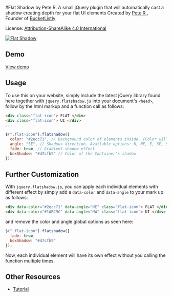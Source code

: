 #Flat Shadow by Pete R.
A small jQuery plugin that will automatically cast a shadow creating depth for your flat UI elements 
Created by [Pete R.](http://www.thepetedesign.com), Founder of [BucketListly](http://www.bucketlistly.com)

License: [Attribution-ShareAlike 4.0 International](http://creativecommons.org/licenses/by-sa/4.0/deed.en_US)

[![Flat Shadow](http://www.thepetedesign.com/images/flat_shadow_image.png "Flat Shadow")](http://www.thepetedesign.com/demos/jquery_flat_shadow_demo.html)

## Demo
[View demo](http://thepetedesign.com/demos/jquery_flat_shadow_demo.html)

## Usage
To use this on your website, simply include the latest jQuery library found here together with `jquery.flatshadow.js` into your document's `<head>`, follow by the html markup and a function call as follows:
  
````html
<div class="flat-icon"> FLAT </div>
<div class="flat-icon"> UI </div>
...
````

````javascript
$(".flat-icon").flatshadow({
  color: "#2ecc71", // Background color of elements inside. (Color will be random if left unassigned)
  angle: "SE", // Shadows direction. Available options: N, NE, E, SE, S, SW, W and NW. (Angle will be random if left unassigned)
  fade: true, // Gradient shadow effect
  boxShadow: "#d7cfb9" // Color of the Container's shadow
});
````

## Further Customization
With `jquery.flatshadow.js`, you can apply each individual elements with different effect by simply add a `data-color` and `data-angle` to your mark up as follows:

````html
<div data-color="#2ecc71" data-angle="NE" class="flat-icon"> FLAT </div>
<div data-color="#1ABC9C" data-angle="NW" class="flat-icon"> UI </div>
````
and remove the color and angle global options as seen here:

````javascript
$(".flat-icon").flatshadow({
  fade: true,
  boxShadow: "#d7cfb9"
});
````

Now, each individual element will have its own effect without you calling the function multiple times.

## Other Resources
- [Tutorial](http://www.onextrapixel.com/2013/08/09/add-depth-to-flat-ui-with-flat-shadow-js/)

